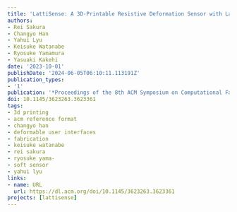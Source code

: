 ```yaml
---
title: 'LattiSense: A 3D-Printable Resistive Deformation Sensor with Lattice Structures'
authors:
- Rei Sakura
- Changyo Han
- Yahui Lyu
- Keisuke Watanabe
- Ryosuke Yamamura
- Yasuaki Kakehi
date: '2023-10-01'
publishDate: '2024-06-05T06:10:11.113191Z'
publication_types:
- '1'
publication: '*Proceedings of the 8th ACM Symposium on Computational Fabrication*'
doi: 10.1145/3623263.3623361
tags:
- 3d printing
- acm reference format
- changyo han
- deformable user interfaces
- fabrication
- keisuke watanabe
- rei sakura
- ryosuke yama-
- soft sensor
- yahui lyu
links:
- name: URL
  url: https://dl.acm.org/doi/10.1145/3623263.3623361
projects: [lattisense]
---
```

